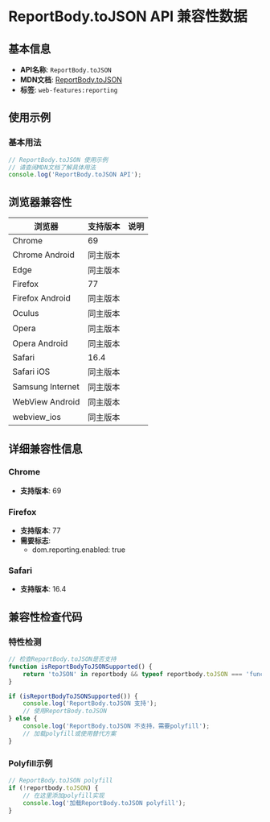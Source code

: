 # ReportBody.toJSON API 兼容性数据

## 基本信息

- **API名称**: `ReportBody.toJSON`
- **MDN文档**: [ReportBody.toJSON](https://developer.mozilla.org/docs/Web/API/ReportBody/toJSON)
- **标签**: `web-features:reporting`

## 使用示例

### 基本用法

```javascript
// ReportBody.toJSON 使用示例
// 请查阅MDN文档了解具体用法
console.log('ReportBody.toJSON API');
```

## 浏览器兼容性

| 浏览器 | 支持版本 | 说明 |
|--------|----------|------|
| Chrome | 69 |  |
| Chrome Android | 同主版本 |  |
| Edge | 同主版本 |  |
| Firefox | 77 |  |
| Firefox Android | 同主版本 |  |
| Oculus | 同主版本 |  |
| Opera | 同主版本 |  |
| Opera Android | 同主版本 |  |
| Safari | 16.4 |  |
| Safari iOS | 同主版本 |  |
| Samsung Internet | 同主版本 |  |
| WebView Android | 同主版本 |  |
| webview_ios | 同主版本 |  |

## 详细兼容性信息

### Chrome

- **支持版本**: 69

### Firefox

- **支持版本**: 77
- **需要标志**: 
  - dom.reporting.enabled: true

### Safari

- **支持版本**: 16.4

## 兼容性检查代码

### 特性检测

```javascript
// 检查ReportBody.toJSON是否支持
function isReportBodyToJSONSupported() {
    return 'toJSON' in reportbody && typeof reportbody.toJSON === 'function';
}

if (isReportBodyToJSONSupported()) {
    console.log('ReportBody.toJSON 支持');
    // 使用ReportBody.toJSON
} else {
    console.log('ReportBody.toJSON 不支持，需要polyfill');
    // 加载polyfill或使用替代方案
}
```

### Polyfill示例

```javascript
// ReportBody.toJSON polyfill
if (!reportbody.toJSON) {
    // 在这里添加polyfill实现
    console.log('加载ReportBody.toJSON polyfill');
}
```

